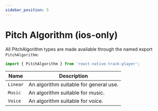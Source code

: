 ```yaml
---
sidebar_position: 5
---
```


# Pitch Algorithm (ios-only)

All PitchAlgorithm types are made available through the named export `PitchAlgorithm`:

```ts
import { PitchAlgorithm } from 'react-native-track-player';
```

| Name | Description |
|------|-------------|
| `Linear` | An algorithm suitable for general use. |
| `Music` | An algorithm suitable for music. |
| `Voice` | An algorithm suitable for voice. |
